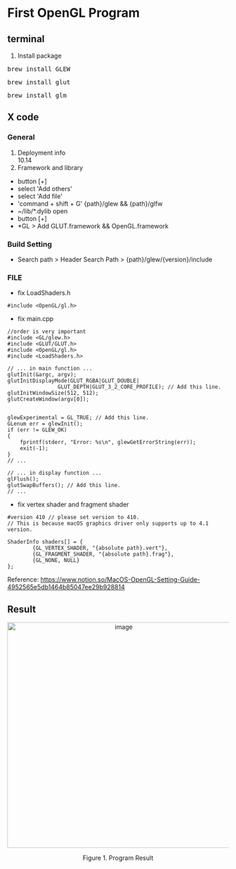 # First OpenGL Program

## terminal
1. Install package
<pre>
brew install GLEW
</pre>
<pre>
brew install glut
</pre>
<pre>
brew install glm
</pre>

## X code
### General
1. Deployment info<br>
  10.14
2. Framework and library<br>
- button [+]
- select 'Add others'
- select 'Add file'
- 'command + shift + G' {path}/glew && {path}/glfw
- ~/lib/*.dylib open
- button [+]
- *GL > Add GLUT.framework && OpenGL.framework

### Build Setting
- Search path > Header Search Path > {path}/glew/{version}/include

### FILE
- fix LoadShaders.h
```
#include <OpenGL/gl.h>
```
- fix main.cpp
```
//order is very important
#include <GL/glew.h>
#include <GLUT/GLUT.h>
#include <OpenGL/gl.h>
#include <LoadShaders.h>
```
```
// ... in main function ...
glutInit(&argc, argv);
glutInitDisplayMode(GLUT_RGBA|GLUT_DOUBLE|
				GLUT_DEPTH|GLUT_3_2_CORE_PROFILE); // Add this line.
glutInitWindowSize(512, 512);
glutCreateWindow(argv[0]);


glewExperimental = GL_TRUE; // Add this line.
GLenum err = glewInit();
if (err != GLEW_OK)
{
    fprintf(stderr, "Error: %s\n", glewGetErrorString(err));
    exit(-1);
}
// ...
```
```
// ... in display function ...
glFlush();
glutSwapBuffers(); // Add this line.
// ...
```
- fix vertex shader and fragment shader
```
#version 410 // please set version to 410. 
// This is because macOS graphics driver only supports up to 4.1 version.
```
```
ShaderInfo shaders[] = {
        {GL_VERTEX_SHADER, "{absolute path}.vert"},
        {GL_FRAGMENT_SHADER, "{absolute path}.frag"},
        {GL_NONE, NULL}
};
```

Reference: https://www.notion.so/MacOS-OpenGL-Setting-Guide-4952565e5db1464b85047ee29b928814


## Result

<p align="center"><img width="514" alt="image" src="https://user-images.githubusercontent.com/28642467/109499871-c87b9900-7ad8-11eb-8978-e1a120e2624a.JPG")</p>
<p align="center">Figure 1. Program Result</p>
